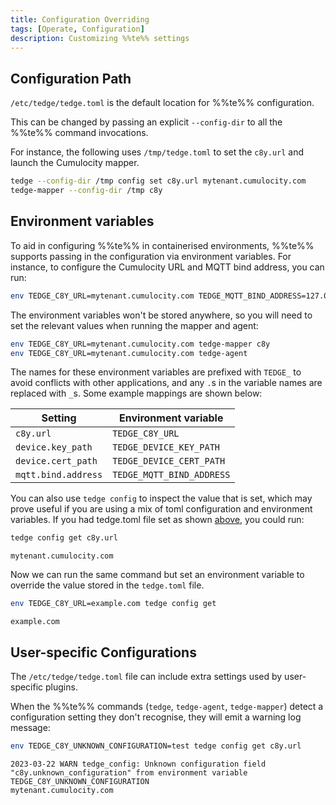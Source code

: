 ```yaml
---
title: Configuration Overriding
tags: [Operate, Configuration]
description: Customizing %%te%% settings
---
```


## Configuration Path

`/etc/tedge/tedge.toml` is the default location for %%te%% configuration.

This can be changed by passing an explicit `--config-dir` to all the %%te%% command invocations.

For instance, the following uses `/tmp/tedge.toml` to set the `c8y.url` and launch the Cumulocity mapper.

```sh
tedge --config-dir /tmp config set c8y.url mytenant.cumulocity.com
tedge-mapper --config-dir /tmp c8y
```

## Environment variables

To aid in configuring %%te%% in containerised environments, %%te%% supports passing in the configuration via environment variables. For instance, to configure the Cumulocity URL and MQTT bind address, you can run:

```sh
env TEDGE_C8Y_URL=mytenant.cumulocity.com TEDGE_MQTT_BIND_ADDRESS=127.0.0.1 tedge connect c8y 
```

The environment variables won't be stored anywhere, so you will need to set the relevant values when running the mapper and agent:

```sh
env TEDGE_C8Y_URL=mytenant.cumulocity.com tedge-mapper c8y 
env TEDGE_C8Y_URL=mytenant.cumulocity.com tedge-agent 
```

The names for these environment variables are prefixed with `TEDGE_` to avoid conflicts with other applications, and any `.`s in the variable names are replaced with `_`s. Some example mappings are shown below:

| Setting             | Environment variable      |
| ------------------- | ------------------------- |
| `c8y.url`           | `TEDGE_C8Y_URL`           |
| `device.key_path`   | `TEDGE_DEVICE_KEY_PATH`   |
| `device.cert_path`  | `TEDGE_DEVICE_CERT_PATH`  |
| `mqtt.bind.address` | `TEDGE_MQTT_BIND_ADDRESS` |

You can also use `tedge config` to inspect the value that is set, which may prove useful if you are using a mix of toml configuration and environment variables. If you had tedge.toml file set as shown [above](#tedgetoml), you could run:

```sh
tedge config get c8y.url
```

```text title="Output"
mytenant.cumulocity.com
```

Now we can run the same command but set an environment variable to override the value stored in the `tedge.toml` file.

```sh
env TEDGE_C8Y_URL=example.com tedge config get
```

```text title="Output"
example.com
```

## User-specific Configurations

The `/etc/tedge/tedge.toml` file can include extra settings used by user-specific plugins.

When the %%te%% commands (`tedge`, `tedge-agent`, `tedge-mapper`) detect a configuration setting they don't recognise,
they will emit a warning log message:

```sh
env TEDGE_C8Y_UNKNOWN_CONFIGURATION=test tedge config get c8y.url
```

```log title="Output"
2023-03-22 WARN tedge_config: Unknown configuration field "c8y.unknown_configuration" from environment variable TEDGE_C8Y_UNKNOWN_CONFIGURATION
mytenant.cumulocity.com
```
